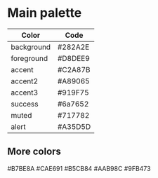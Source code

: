 # Main palette
| Color     | Code   |
| --------  | -------|
|background | #282A2E| (B3 for dim)
|foreground | #D8DEE9|
|accent     | #C2A87B|
|accent2    | #A89065|
|accent3    | #919F75|
|success    | #6a7652|
|muted      | #717782|
|alert      | #A35D5D|

## More colors

#B7BE8A
#CAE691
#B5CB84
#AAB98C
#9FB473
